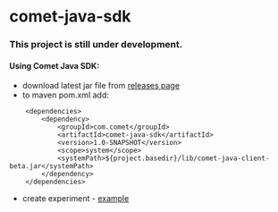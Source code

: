# comet-java-sdk

### This project is still under development.

#### Using Comet Java SDK:
* download latest jar file from [releases page](https://github.com/comet-ml/comet-java-client/releases)
* to maven pom.xml add:
```
    <dependencies>
        <dependency>
            <groupId>com.comet</groupId>
            <artifactId>comet-java-sdk</artifactId>
            <version>1.0-SNAPSHOT</version>
            <scope>system</scope>
            <systemPath>${project.basedir}/lib/comet-java-client-beta.jar</systemPath>
        </dependency>
    </dependencies>
```
* create experiment - [example](/comet-examples/src/main/java/com/comet/examples)
